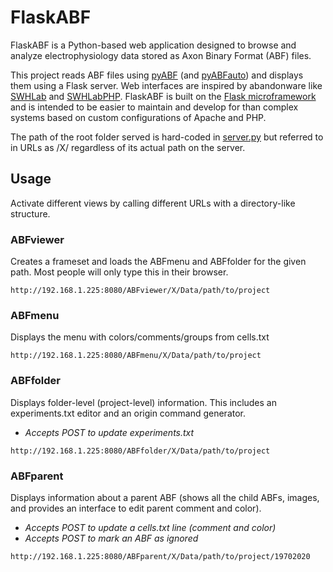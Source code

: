 # FlaskABF
FlaskABF is a Python-based web application designed to browse and analyze electrophysiology data stored as Axon Binary Format (ABF) files. 

This project reads ABF files using [pyABF](https://github.com/swharden/pyABF) (and [pyABFauto](https://github.com/swharden/pyABFauto)) and displays them using a Flask server. Web interfaces are inspired by abandonware like [SWHLab](https://github.com/swharden/SWHLab) and [SWHLabPHP](https://github.com/swharden/SWHLabPHP). FlaskABF is built on the [Flask microframework](http://flask.pocoo.org) and is intended to be easier to maintain and develop for than complex systems based on custom configurations of Apache and PHP.

The path of the root folder served is hard-coded in [server.py](src/server.py) but referred to in URLs as /X/ regardless of its actual path on the server.

## Usage

Activate different views by calling different URLs with a directory-like structure.

### ABFviewer
Creates a frameset and loads the ABFmenu and ABFfolder for the given path. Most people will only type this in their browser.
```
http://192.168.1.225:8080/ABFviewer/X/Data/path/to/project
```

### ABFmenu
Displays the menu with colors/comments/groups from cells.txt
```
http://192.168.1.225:8080/ABFmenu/X/Data/path/to/project
```

### ABFfolder
Displays folder-level (project-level) information.
This includes an experiments.txt editor
and an origin command generator.
* _Accepts POST to update experiments.txt_
```
http://192.168.1.225:8080/ABFfolder/X/Data/path/to/project
```

### ABFparent
Displays information about a parent ABF (shows all the child ABFs, images, and provides an interface to edit parent comment and color).

* _Accepts POST to update a cells.txt line (comment and color)_
* _Accepts POST to mark an ABF as ignored_

```
http://192.168.1.225:8080/ABFparent/X/Data/path/to/project/19702020
```
